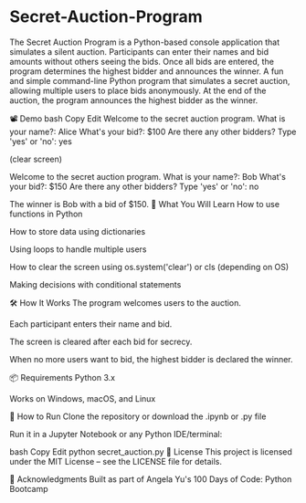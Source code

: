 # Secret-Auction-Program
The Secret Auction Program is a Python-based console application that simulates a silent auction. Participants can enter their names and bid amounts without others seeing the bids. Once all bids are entered, the program determines the highest bidder and announces the winner.
A fun and simple command-line Python program that simulates a secret auction, allowing multiple users to place bids anonymously. At the end of the auction, the program announces the highest bidder as the winner.

📽️ Demo
bash
Copy
Edit
Welcome to the secret auction program.
What is your name?: Alice
What's your bid?: $100
Are there any other bidders? Type 'yes' or 'no': yes

(clear screen)

Welcome to the secret auction program.
What is your name?: Bob
What's your bid?: $150
Are there any other bidders? Type 'yes' or 'no': no

The winner is Bob with a bid of $150.
🧠 What You Will Learn
How to use functions in Python

How to store data using dictionaries

Using loops to handle multiple users

How to clear the screen using os.system('clear') or cls (depending on OS)

Making decisions with conditional statements

🛠️ How It Works
The program welcomes users to the auction.

Each participant enters their name and bid.

The screen is cleared after each bid for secrecy.

When no more users want to bid, the highest bidder is declared the winner.

📦 Requirements
Python 3.x

Works on Windows, macOS, and Linux

🚀 How to Run
Clone the repository or download the .ipynb or .py file

Run it in a Jupyter Notebook or any Python IDE/terminal:

bash
Copy
Edit
python secret_auction.py
📄 License
This project is licensed under the MIT License – see the LICENSE file for details.

🙌 Acknowledgments
Built as part of Angela Yu's 100 Days of Code: Python Bootcamp










